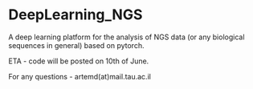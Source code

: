 # DeepLearning_NGS
A deep learning platform for the analysis of NGS data (or any biological sequences in general) based on pytorch.

ETA - code will be posted on 10th of June.


For any questions - artemd(at)mail.tau.ac.il
